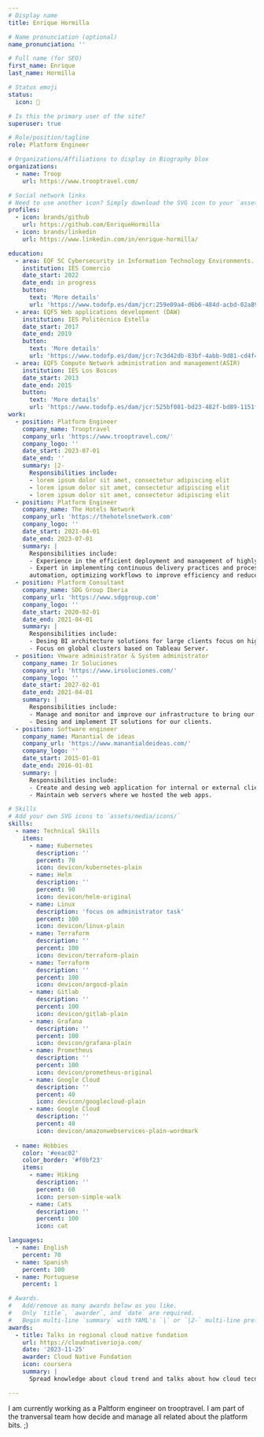```yaml
---
# Display name
title: Enrique Hormilla

# Name pronunciation (optional)
name_pronunciation: ''

# Full name (for SEO)
first_name: Enrique 
last_name: Hormilla

# Status emoji
status:
  icon: 🙋

# Is this the primary user of the site?
superuser: true

# Role/position/tagline
role: Platform Engineer

# Organizations/Affiliations to display in Biography blox
organizations:
  - name: Troop
    url: https://www.trooptravel.com/

# Social network links
# Need to use another icon? Simply download the SVG icon to your `assets/media/icons/` folder.
profiles:
  - icon: brands/github
    url: https://github.com/EnriqueHormilla
  - icon: brands/linkedin
    url: https://www.linkedin.com/in/enrique-hormilla/

education:
  - area: EQF 5C Cybersecurity in Information Technology Environments.
    institution: IES Comercio
    date_start: 2022
    date_end: in progress
    button:
      text: 'More details'
      url: 'https://www.todofp.es/dam/jcr:259e09a4-d6b6-484d-acbd-02a898590f49/ce-gs-ciberseguridad-entornos-tecnologias-de-la-informacion.pdf'
  - area: EQF5 Web applications development (DAW)
    institution: IES Politécnico Estella
    date_start: 2017
    date_end: 2019
    button:
      text: 'More details'
      url: 'https://www.todofp.es/dam/jcr:7c3d42db-83bf-4abb-9d81-cd4f41fe1a1a/n-tsdesarrolloaplicacionesweben-pdf.pdf'      
  - area: EQF5 Compute Network administration and management(ASIR)
    institution: IES Los Boscos
    date_start: 2013
    date_end: 2015
    button:
      text: 'More details'
      url: 'https://www.todofp.es/dam/jcr:525bf081-bd23-482f-bd89-1151f2498373/n-tsadministracionsistemasinformaticosreden-pdf.pdf'
work:
  - position: Platform Engineer
    company_name: Trooptravel
    company_url: 'https://www.trooptravel.com/'
    company_logo: ''
    date_start: 2023-07-01
    date_end: ''
    summary: |2-
      Responsibilities include:
      - lorem ipsum dolor sit amet, consectetur adipiscing elit
      - lorem ipsum dolor sit amet, consectetur adipiscing elit
      - lorem ipsum dolor sit amet, consectetur adipiscing elit
  - position: Platform Engineer
    company_name: The Hotels Network
    company_url: 'https://thehotelsnetwork.com'
    company_logo: ''
    date_start: 2021-04-01
    date_end: 2023-07-01
    summary: |
      Responsibilities include:    
      - Experience in the efficient deployment and management of highly scalable base on cloud and Kubernetes.
      - Expert in implementing continuous delivery practices and process
      automation, optimizing workflows to improve efficiency and reduce release times.
  - position: Platform Consultant 
    company_name: SDG Group Iberia
    company_url: 'https://www.sdggroup.com'
    company_logo: ''
    date_start: 2020-02-01
    date_end: 2021-04-01
    summary: |
      Responsibilities include:    
      - Desing BI architecture solutions for large clients focus on high availability and gobernace.
      - Focus on global clusters based on Tableau Server.
  - position: Vmware administrator & System administrator
    company_name: Ir Soluciones
    company_url: 'https://www.irsoluciones.com/'
    company_logo: ''
    date_start: 2027-02-01
    date_end: 2021-04-01
    summary: |
      Responsibilities include:    
      - Manage and monitor and improve our infrastructure to bring our cloud service solutions.
      - Desing and implement IT solutions for our clients.
  - position: Software engineer
    company_name: Manantial de ideas
    company_url: 'https://www.manantialdeideas.com/'
    company_logo: ''
    date_start: 2015-01-01
    date_end: 2016-01-01
    summary: |
      Responsibilities include:    
      - Create and desing web application for internal or external clients.
      - Maintain web servers where we hosted the web apps.        

# Skills
# Add your own SVG icons to `assets/media/icons/`
skills:
  - name: Technical Skills
    items:
      - name: Kubernetes
        description: ''
        percent: 70
        icon: devicon/kubernetes-plain
      - name: Helm
        description: ''
        percent: 90
        icon: devicon/helm-original       
      - name: Linux
        description: 'focus on administrator task'
        percent: 100
        icon: devicon/linux-plain            
      - name: Terraform
        description: ''
        percent: 100
        icon: devicon/terraform-plain
      - name: Terraform
        description: ''
        percent: 100
        icon: devicon/argocd-plain
      - name: Gitlab
        description: ''
        percent: 100
        icon: devicon/gitlab-plain
      - name: Grafana
        description: ''
        percent: 100
        icon: devicon/grafana-plain
      - name: Prometheus
        description: ''
        percent: 100
        icon: devicon/prometheus-original                   
      - name: Google Cloud
        description: ''
        percent: 40
        icon: devicon/googlecloud-plain
      - name: Google Cloud
        description: ''
        percent: 40
        icon: devicon/amazonwebservices-plain-wordmark
        
  - name: Hobbies
    color: '#eeac02'
    color_border: '#f0bf23'
    items:
      - name: Hiking
        description: ''
        percent: 60
        icon: person-simple-walk
      - name: Cats
        description: ''
        percent: 100
        icon: cat

languages:
  - name: English
    percent: 70
  - name: Spanish
    percent: 100
  - name: Portuguese
    percent: 1

# Awards.
#   Add/remove as many awards below as you like.
#   Only `title`, `awarder`, and `date` are required.
#   Begin multi-line `summary` with YAML's `|` or `|2-` multi-line prefix and indent 2 spaces below.
awards:
  - title: Talks in regional cloud native fundation
    url: https://cloudnativerioja.com/
    date: '2023-11-25'
    awarder: Cloud Native Fundation
    icon: coursera
    summary: |
      Spread knowledge about cloud trend and talks about how cloud tecnologies are and will be important in the region.

---
```

I am currently working as a Paltform engineer on trooptravel. I am part of the tranversal team how decide and manage all related about the platform bits. ;) 